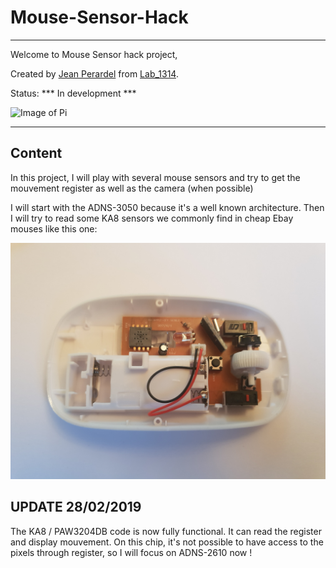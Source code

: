 # Mouse-Sensor-Hack

---

Welcome to Mouse Sensor hack project,


Created by [Jean Perardel](http://www.instructables.com/member/jeanotP1314/) from [Lab_1314](https://www.youtube.com/watch?v=qNliaFjvuI0&t=1s).

Status: *** In development ***

![Image of Pi](images/ADNS-3050_working.jpg)

---

## Content

In this project, I will play with several mouse sensors and try to get the mouvement register as well as the camera (when possible)

I will start with the ADNS-3050 because it's a well known architecture. Then I will try to read some KA8 sensors we commonly find in cheap Ebay mouses like this one: 

![Image of Pi](images/Hack_mouse_white_open.jpg)

## UPDATE 28/02/2019
The KA8 / PAW3204DB code is now fully functional. It can read the register and display mouvement. On this chip, it's not possible to have access to the pixels through register, so I will focus on ADNS-2610 now !